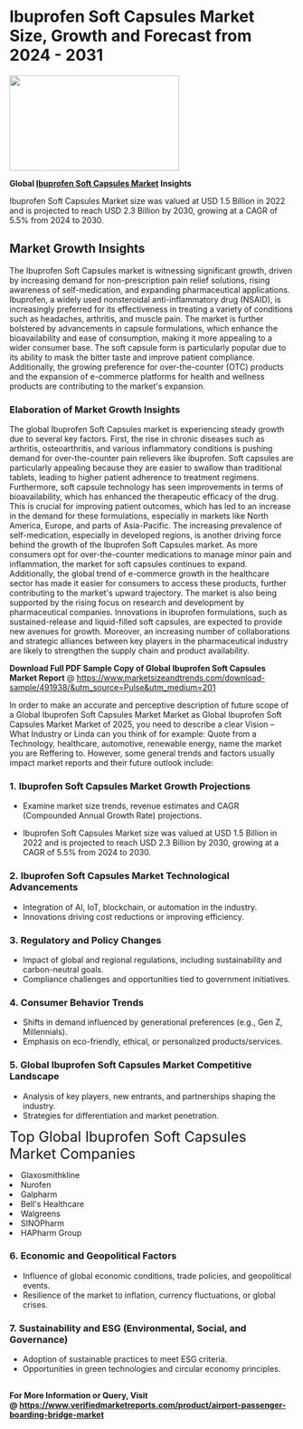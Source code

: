 <H1>Ibuprofen Soft Capsules Market Size, Growth and Forecast from 2024 - 2031</H1><img class="aligncenter size-medium wp-image-584254" src="https://thirdeyenews.in/wp-content/uploads/2024/09/Global-Market-Research-300x168.jpeg" alt="" width="300" height="168" /><p><strong>Global&nbsp;<a href="https://www.marketsizeandtrends.com/download-sample/491938/&amp;utm_source=Pulse&amp;utm_medium=201">Ibuprofen Soft Capsules Market</a> Insights</strong></p><p>Ibuprofen Soft Capsules Market size was valued at USD 1.5 Billion in 2022 and is projected to reach USD 2.3 Billion by 2030, growing at a CAGR of 5.5% from 2024 to 2030.</p><p><h2>Market Growth Insights</h2> The Ibuprofen Soft Capsules market is witnessing significant growth, driven by increasing demand for non-prescription pain relief solutions, rising awareness of self-medication, and expanding pharmaceutical applications. Ibuprofen, a widely used nonsteroidal anti-inflammatory drug (NSAID), is increasingly preferred for its effectiveness in treating a variety of conditions such as headaches, arthritis, and muscle pain. The market is further bolstered by advancements in capsule formulations, which enhance the bioavailability and ease of consumption, making it more appealing to a wider consumer base. The soft capsule form is particularly popular due to its ability to mask the bitter taste and improve patient compliance. Additionally, the growing preference for over-the-counter (OTC) products and the expansion of e-commerce platforms for health and wellness products are contributing to the market's expansion. <h3>Elaboration of Market Growth Insights</h3> The global Ibuprofen Soft Capsules market is experiencing steady growth due to several key factors. First, the rise in chronic diseases such as arthritis, osteoarthritis, and various inflammatory conditions is pushing demand for over-the-counter pain relievers like ibuprofen. Soft capsules are particularly appealing because they are easier to swallow than traditional tablets, leading to higher patient adherence to treatment regimens. Furthermore, soft capsule technology has seen improvements in terms of bioavailability, which has enhanced the therapeutic efficacy of the drug. This is crucial for improving patient outcomes, which has led to an increase in the demand for these formulations, especially in markets like North America, Europe, and parts of Asia-Pacific. The increasing prevalence of self-medication, especially in developed regions, is another driving force behind the growth of the Ibuprofen Soft Capsules market. As more consumers opt for over-the-counter medications to manage minor pain and inflammation, the market for soft capsules continues to expand. Additionally, the global trend of e-commerce growth in the healthcare sector has made it easier for consumers to access these products, further contributing to the market's upward trajectory. The market is also being supported by the rising focus on research and development by pharmaceutical companies. Innovations in ibuprofen formulations, such as sustained-release and liquid-filled soft capsules, are expected to provide new avenues for growth. Moreover, an increasing number of collaborations and strategic alliances between key players in the pharmaceutical industry are likely to strengthen the supply chain and product availability. </p><p><span class=""><strong>Download Full PDF Sample Copy of Global Ibuprofen Soft Capsules Market Report</strong> @ <a href="https://www.marketsizeandtrends.com/download-sample/491938/&amp;utm_source=Pulse&amp;utm_medium=201" target="_blank">https://www.marketsizeandtrends.com/download-sample/491938/&amp;utm_source=Pulse&amp;utm_medium=201</a></span></p><p>In order to make an accurate and perceptive description of future scope of a Global&nbsp;Ibuprofen Soft Capsules Market Market as Global&nbsp;Ibuprofen Soft Capsules Market Market of 2025, you need to describe a clear Vision &ndash; What Industry or Linda can you think of for example: Quote from a Technology, healthcare, automotive, renewable energy, name the market you are Reffering to. However, some general trends and factors usually impact market reports and their future outlook include:</p><h3>1.&nbsp;<strong>Ibuprofen Soft Capsules Market Growth Projections</strong></h3><ul><li>Examine market size trends, revenue estimates and CAGR (Compounded Annual Growth Rate) projections.</li><li><p>Ibuprofen Soft Capsules Market size was valued at USD 1.5 Billion in 2022 and is projected to reach USD 2.3 Billion by 2030, growing at a CAGR of 5.5% from 2024 to 2030.</p></li></ul><h3>2.&nbsp;<strong>Ibuprofen Soft Capsules Market Technological Advancements</strong></h3><ul><li>Integration of AI, IoT, blockchain, or automation in the industry.</li><li>Innovations driving cost reductions or improving efficiency.</li></ul><h3>3.&nbsp;<strong>Regulatory and Policy Changes</strong></h3><ul><li>Impact of global and regional regulations, including sustainability and carbon-neutral goals.</li><li>Compliance challenges and opportunities tied to government initiatives.</li></ul><h3>4.&nbsp;<strong>Consumer Behavior Trends</strong></h3><ul><li>Shifts in demand influenced by generational preferences (e.g., Gen Z, Millennials).</li><li>Emphasis on eco-friendly, ethical, or personalized products/services.</li></ul><h3>5.&nbsp;<strong>Global Ibuprofen Soft Capsules Market Competitive Landscape</strong></h3><ul><li>Analysis of key players, new entrants, and partnerships shaping the industry.</li><li>Strategies for differentiation and market penetration.</li></ul><p data-pm-slice="1 1 []"><span style="color: inherit; font-family: inherit; font-size: 25px;">Top Global Ibuprofen Soft Capsules Market Companies</span></p><div class="" data-test-id=""><p><li>Glaxosmithkline</li><li> Nurofen</li><li> Galpharm</li><li> Bell's Healthcare</li><li> Walgreens</li><li> SINOPharm</li><li> HAPharm Group</li></p></div><h3>6.&nbsp;<strong>Economic and Geopolitical Factors</strong></h3><ul><li>Influence of global economic conditions, trade policies, and geopolitical events.</li><li>Resilience of the market to inflation, currency fluctuations, or global crises.</li></ul><h3>7.&nbsp;<strong>Sustainability and ESG (Environmental, Social, and Governance)</strong></h3><ul><li>Adoption of sustainable practices to meet ESG criteria.</li><li>Opportunities in green technologies and circular economy principles.</li></ul><h2><strong style="font-size: 14px;">For More Information or Query, Visit @&nbsp;</strong><a style="background-color: #ffffff; font-size: 14px;" href="https://www.marketsizeandtrends.com/report/ibuprofen-soft-capsules-market/" target="_blank">https://www.verifiedmarketreports.com/product/airport-passenger-boarding-bridge-market</a></h2>

